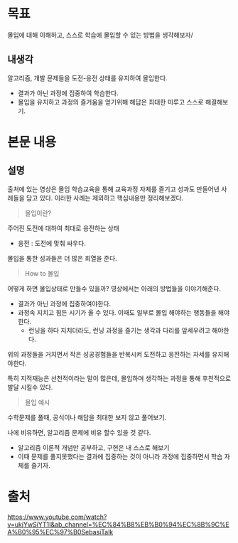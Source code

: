 # 목표

몰입에 대해 이해하고, 스스로 학습에 몰입할 수 있는 방법을 생각해보자/

## 내생각

알고리즘, 개발 문제들을 도전-응전 상태를 유지하여 몰입한다.

- 결과가 아닌 과정에 집중하여 학습한다.
- 몰입을 유지하고 과정의 즐거움을 얻기위해 해답은 최대한 미루고 스스로 해결해보기.

# 본문 내용

## 설명

출처에 있는 영상은 몰입 학습교육을 통해 교육과정 자체를 즐기고 성과도 만들어낸 사례들을 담고 있다. 이러한 사례는 제외하고 핵심내용만 정리해보겠다.

> 몰입이란?

주어진 도전에 대하여 최대로 응전하는 상태

- 응전 : 도전에 맞춰 싸우다.

몰입을 통한 성과들은 더 많은 희열을 준다.

> How to 몰입

어떻게 하면 몰입상태로 만들수 있을까? 영상에서는 아래의 방법들을 이야기해준다.

- 결과가 아닌 과정에 집중하여야한다.
- 과정속 지치고 힘든 시기가 올 수 있다. 이때도 일부로 몰입 해야하는 행동들을 해야한다.
  - 런닝을 하다 지치더라도, 런닝 과정을 즐기는 생각과 다리를 앞세우려고 해야한다.

위의 과정들을 거치면서 작은 성공경험들을 반복시켜 도전하고 응전하는 자세를 유지해야한다.

특히 지적재능은 선천적이라는 말이 많은데, 몰입하며 생각하는 과정을 통해 후천적으로 발달 시킬수 있다.

> 몰입 예시

수학문제를 풀때, 공식이나 해답을 최대한 보지 않고 풀어보기.

나에 비유하면, 알고리즘 문제에 비유 할수 있을 것 같다.

- 알고리즘 이론적 개념만 공부하고, 구현은 내 스스로 해보기
- 이때 문제를 풀지못했다는 결과에 집중하는 것이 아니라 과정에 집중하면서 학습 자체를 즐기자.

# 출처

https://www.youtube.com/watch?v=ukjYwSiYT1I&ab_channel=%EC%84%B8%EB%B0%94%EC%8B%9C%EA%B0%95%EC%97%B0SebasiTalk
